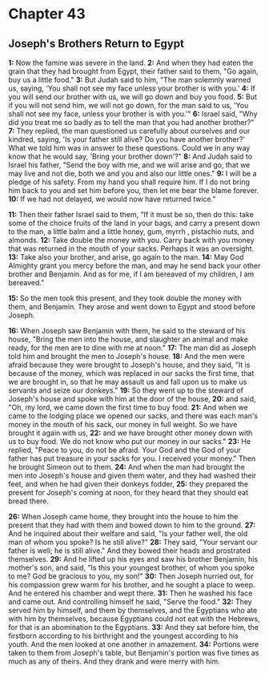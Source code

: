 # Chapter 43

## Joseph's Brothers Return to Egypt

**1:** Now the famine was severe in the land.
**2:** And when they had eaten the grain that they had brought from Egypt, their father said to them, "Go again, buy us a little food."
**3:** But Judah said to him, "The man solemnly warned us, saying, 'You shall not see my face unless your brother is with you.'
**4:** If you will send our brother with us, we will go down and buy you food.
**5:** But if you will not send him, we will not go down, for the man said to us, 'You shall not see my face, unless your brother is with you.'"
**6:** Israel said, "Why did you treat me so badly as to tell the man that you had another brother?"
**7:** They replied, the man questioned us carefully about ourselves and our kindred, saying, 'Is your father still alive? Do you have another brother?' What we told him was in answer to these questions. Could we in any way know that he would say, 'Bring your brother down'?"
**8:** And Judah said to Israel his father, "Send the boy with me, and we will arise and go, that we may live and not die, both we and you and also our little ones."
**9:** I will be a pledge of his safety. From my hand you shall require him. If I do not bring him back to you and set him before you, then let me bear the blame forever.
**10:** If we had not delayed, we would now have returned twice."

**11:** Then their father Israel said to them, "If it must be so, then do this: take some of the choice fruits of the land in your bags, and carry a present down to the man, a little balm and a little honey, gum, myrrh , pistachio nuts, and almonds.
**12:** Take double the money with you. Carry back with you money that was returned in the mouth of your sacks. Perhaps it was an oversight.
**13:** Take also your brother, and arise, go again to the man.
**14:** May God Almighty grant you mercy before the man, and may he send back your other brother and Benjamin. And as for me, if I am bereaved of my children, I am bereaved."

**15:** So the men took this present, and they took double the money with them, and Benjamin. They arose and went down to Egypt and stood before Joseph.

**16:** When Joseph saw Benjamin with them, he said to the steward of his house, "Bring the men into the house, and slaughter an animal and make ready, for the men are to dine with me at noon."
**17:** The man did as Joseph told him and brought the men to Joseph's house.
**18:** And the men were afraid because they were brought to Joseph's house, and they said, "It is because of the money, which was replaced in our sacks the first time, that we are brought in, so that he may assault us and fall upon us to make us servants and seize our donkeys."
**19:** So they went up to the steward of Joseph's house and spoke with him at the door of the house,
**20:** and said, "Oh, my lord, we came down the first time to buy food. 
**21:** And when we came to the lodging place we opened our sacks, and there was each man's money in the mouth of his sack, our money in full weight. So we have brought it again with us,
**22:** and we have brought other money down with us to buy food. We do not know who put our money in our sacks."
**23:** He replied, "Peace to you, do not be afraid. Your God and the God of your father has put treasure in your sacks for you. I received your money." Then he brought Simeon out to them.
**24:** And when the man had brought the men into Joseph's house and given them water, and they had washed their feet, and when he had given their donkeys fodder,
**25:** they prepared the present for Joseph's coming at noon, for they heard that they should eat bread there.

**26:** When Joseph came home, they brought into the house to him the present that they had with them and bowed down to him to the ground.
**27:** And he inquired about their welfare and said, "Is your father well, the old man of whom you spoke? Is he still alive?"
**28:** They said, "Your servant our father is well; he is still alive." And they bowed their heads and prostrated themselves.
**29:** And he lifted up his eyes and saw his brother Benjamin, his mother's son, and said, "Is this your youngest brother, of whom you spoke to me? God be gracious to you, my son!"
**30:** Then Joseph hurried out, for his compassion grew warm for his brother, and he sought a place to weep. And he entered his chamber and wept there.
**31:** Then he washed his face and came out. And controlling himself he said, "Serve the food."
**32:** They served him by himself, and them by themselves, and the Egyptians who ate with him by themselves, because Egyptians could not eat with the Hebrews, for that is an abomination to the Egyptians.
**33:** And they sat before him, the firstborn according to his birthright and the youngest according to his youth. And the men looked at one another in amazement.
**34:** Portions were taken to them from Joseph's table, but Benjamin's portion was five times as much as any of theirs. And they drank and were merry with him.
